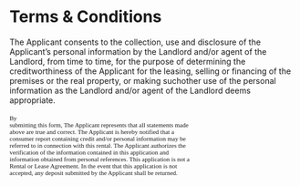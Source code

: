 # Terms & Conditions
The Applicant consents to the collection, use and disclosure of the Applicant’s personal information by the Landlord and/or agent of the Landlord, from time to time, for the purpose of determining the creditworthiness of the Applicant for the leasing, selling or financing of the premises or the real property, or making suchother use of the personal information as the Landlord and/or agent of the Landlord deems appropriate.</span><br /><br /><span style="font-size:11px;font-family:Calibri;background-color:transparent;font-weight:normal;vertical-align:baseline;white-space:pre-wrap;">By submitting this form, The Applicant represents that all statements made above are true and correct. The Applicant is hereby notified that a consumer report containing credit and/or personal information may be referred to in connection with this rental. The Applicant authorizes the verification of the information contained in this application and information obtained from personal references. This application is not a Rental or Lease Agreement. In the event that this application is not accepted, any deposit submitted by the Applicant shall be returned.
  
